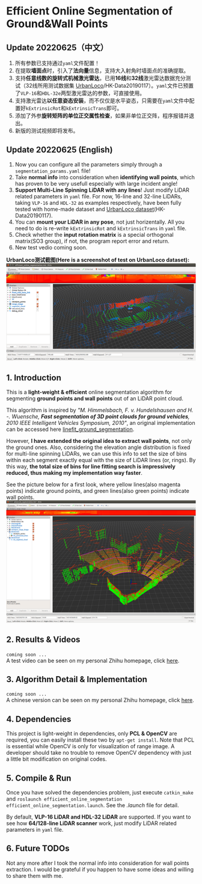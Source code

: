 # Efficient Online Segmentation of Ground&Wall Points

## Update 20220625（中文）
1. 所有参数已支持通过`yaml`文件配置！
2. 在提取**墙面点**时，引入了**法向量**信息，支持大入射角时墙面点的准确提取。
3. 支持**任意线数的旋转式机械激光雷达**，已用**16线**和**32线**激光雷达数据充分测试（32线所用测试数据集 [UrbanLoco](https://github.com/weisongwen/UrbanLoco)/HK-Data20190117）。`yaml`文件已预置了`VLP-16`和`HDL-32e`两型激光雷达的参数，可直接使用。
4. 支持激光雷达**以任意姿态安装**，而不仅仅是水平姿态，只需要在`yaml`文件中配置好`kExtrinsicRot`和`kExtrinsicTrans`即可。
5. 添加了外参**旋转矩阵的单位正交属性检查**，如果非单位正交阵，程序报错并退出。
6. 新版的测试视频即将发布。

## Update 20220625 (English)
1. Now you can configure all the parameters simply through a `segmentation_params.yaml` file!
2. Take **normal info** into consideration when **identifying wall points**, which has proven to be very usefull especially with large incident angle!
3. **Support Multi-Line Spinning LiDAR with any lines**! Just modify LiDAR related parameters in `yaml` file. For now, 16-line and 32-line LiDARs, taking `VLP-16` and `HDL-32` as examples respectively, have been fully tested with home-made dataset and [UrbanLoco dataset](https://github.com/weisongwen/UrbanLoco)(HK-Data20190117).  
4. You can **mount your LiDAR in any pose**, not just horizentally. All you need to do is re-write `kExtrinsicRot` and `kExtrinsicTrans` in `yaml` file.
5. Check whether the **input rotation matrix** is a special orthogonal matrix(SO3 group), if not, the program report error and return.
6. New test vedio coming soon.  
  
**UrbanLoco测试截图(Here is a screenshot of test on UrbanLoco dataset):**
![UrbanLoco test](pics/2022-06-15_19-35-32屏幕截图.png)


## 1. Introduction 
This is a **light-weight & efficient** online segmentation algorithm for segmenting **ground points and wall points** out of an LiDAR point cloud. 

This algorithm is inspired by *"M. Himmelsbach, F. v. Hundelshausen and H. -. Wuensche, **Fast segmentation of 3D point clouds for ground vehicles**, 2010 IEEE Intelligent Vehicles Symposium, 2010"*, an original implementation can be accessed here [linefit_ground_segmentation](https://github.com/lorenwel/linefit_ground_segmentation). 

However, **I have extended the original idea to extract wall points**, not only the ground ones. Also, considering the elevation angle distribution is fixed for multi-line spinning LiDARs, we can use this info to set the size of bins within each segment exactly equal with the size of LiDAR lines (or, rings). By this way, **the total size of bins for line fitting search is impressively reduced, thus making my implementation way faster**.

See the picture below for a first look, where yellow lines(also magenta points) indicate ground points, and green lines(also green points) indicate wall points.
![result](pics/result04.png)

## 2. Results & Videos 
`coming soon ...`  
A test video can be seen on my personal Zhihu homepage, click [here](https://zhuanlan.zhihu.com/p/508961457).

## 3. Algorithm Detail & Implementation
`coming soon ...`  
A chinese version can be seen on my personal Zhihu homepage, click [here](https://zhuanlan.zhihu.com/p/508961457).

## 4. Dependencies 
This project is light-weight in dependencies, only **PCL & OpenCV** are required, you can easily install these two by `apt-get install`. Note that PCL is essential while OpenCV is only for visualization of range image. A developer should take no trouble to remove OpenCV dependency with just a little bit modification on original codes.

## 5. Compile & Run
Once you have solved the dependencies problem, just execute `catkin_make` and `roslaunch efficient_online_segmentation efficient_online_segmentation.launch`. See the *.launch* file for detail.

By default, **VLP-16 LiDAR and HDL-32 LiDAR** are supported. If you want to see how **64/128-line LiDAR scanner** work, just modify LiDAR related parameters in `yaml` file.

## 6. Future TODOs  
Not any more after I took the normal info into consideration for wall points extraction. I would be grateful if you happen to have some ideas and willing to share them with me.  
